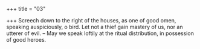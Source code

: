 +++
title = "03"

+++
Screech down to the right of the houses, as one of good omen, speaking  auspiciously, o bird.
Let not a thief gain mastery of us, nor an utterer of evil. – May we speak  loftily at the ritual distribution, in possession of good heroes.